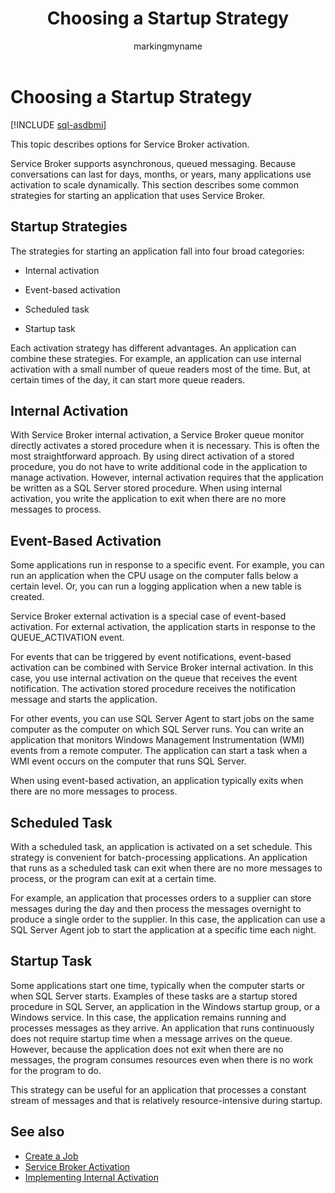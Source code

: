 ﻿---
title: Choosing a Startup Strategy
description: "This topic describes options for Service Broker activation."
ms.prod: sql
ms.technology: configuration
ms.topic: conceptual
author: markingmyname
ms.author: maghan
ms.reviewer: mikeray
ms.date: "03/30/2022"
---

# Choosing a Startup Strategy

[!INCLUDE [sql-asdbmi](../../includes/applies-to-version/sql-asdbmi.md)]

This topic describes options for Service Broker activation.

Service Broker supports asynchronous, queued messaging. Because conversations can last for days, months, or years, many applications use activation to scale dynamically. This section describes some common strategies for starting an application that uses Service Broker.

## Startup Strategies

The strategies for starting an application fall into four broad categories:

- Internal activation

- Event-based activation

- Scheduled task

- Startup task

Each activation strategy has different advantages. An application can combine these strategies. For example, an application can use internal activation with a small number of queue readers most of the time. But, at certain times of the day, it can start more queue readers.

## Internal Activation

With Service Broker internal activation, a Service Broker queue monitor directly activates a stored procedure when it is necessary. This is often the most straightforward approach. By using direct activation of a stored procedure, you do not have to write additional code in the application to manage activation. However, internal activation requires that the application be written as a SQL Server stored procedure. When using internal activation, you write the application to exit when there are no more messages to process.

## Event-Based Activation

Some applications run in response to a specific event. For example, you can run an application when the CPU usage on the computer falls below a certain level. Or, you can run a logging application when a new table is created.

Service Broker external activation is a special case of event-based activation. For external activation, the application starts in response to the QUEUE_ACTIVATION event.

For events that can be triggered by event notifications, event-based activation can be combined with Service Broker internal activation. In this case, you use internal activation on the queue that receives the event notification. The activation stored procedure receives the notification message and starts the application.

For other events, you can use SQL Server Agent to start jobs on the same computer as the computer on which SQL Server runs. You can write an application that monitors Windows Management Instrumentation (WMI) events from a remote computer. The application can start a task when a WMI event occurs on the computer that runs SQL Server.

When using event-based activation, an application typically exits when there are no more messages to process.

## Scheduled Task

With a scheduled task, an application is activated on a set schedule. This strategy is convenient for batch-processing applications. An application that runs as a scheduled task can exit when there are no more messages to process, or the program can exit at a certain time.

For example, an application that processes orders to a supplier can store messages during the day and then process the messages overnight to produce a single order to the supplier. In this case, the application can use a SQL Server Agent job to start the application at a specific time each night.

## Startup Task

Some applications start one time, typically when the computer starts or when SQL Server starts. Examples of these tasks are a startup stored procedure in SQL Server, an application in the Windows startup group, or a Windows service. In this case, the application remains running and processes messages as they arrive. An application that runs continuously does not require startup time when a message arrives on the queue. However, because the application does not exit when there are no messages, the program consumes resources even when there is no work for the program to do.

This strategy can be useful for an application that processes a constant stream of messages and that is relatively resource-intensive during startup.

## See also

- [Create a Job](../../ssms/agent/create-a-job.md)
- [Service Broker Activation](service-broker-activation.md)
- [Implementing Internal Activation](implementing-internal-activation.md)